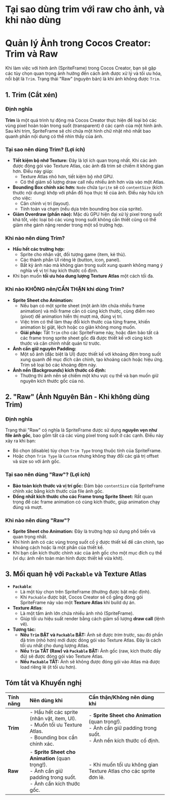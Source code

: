 # Tại sao dùng trim với raw cho ảnh, và khi nào dùng


# Quản lý Ảnh trong Cocos Creator: Trim và Raw

Khi làm việc với hình ảnh (SpriteFrame) trong Cocos Creator, bạn sẽ gặp các tùy chọn quan trọng ảnh hưởng đến cách ảnh được xử lý và tối ưu hóa, nổi bật là `Trim`. Trạng thái "Raw" (nguyên bản) là khi ảnh không được `Trim`.

## 1. Trim (Cắt xén)

### Định nghĩa
**Trim** là một quá trình tự động mà Cocos Creator thực hiện để loại bỏ các vùng pixel hoàn toàn trong suốt (transparent) ở các cạnh của một hình ảnh. Sau khi trim, SpriteFrame sẽ chỉ chứa một hình chữ nhật nhỏ nhất bao quanh phần nội dung có thể nhìn thấy của ảnh.

### Tại sao nên dùng Trim? (Lợi ích)
*   **Tiết kiệm bộ nhớ Texture:** Đây là lợi ích quan trọng nhất. Khi các ảnh được đóng gói vào Texture Atlas, các ảnh đã trim sẽ chiếm ít không gian hơn. Điều này giúp:
    *   Texture Atlas nhỏ hơn, tiết kiệm bộ nhớ GPU.
    *   Có thể giảm số lượng draw call nếu nhiều ảnh hơn vừa vào một Atlas.
*   **Bounding Box chính xác hơn:** `Node` chứa `Sprite` sẽ có `contentSize` (kích thước nội dung) khớp với phần đồ họa thực tế của ảnh. Điều này hữu ích cho việc:
    *   Căn chỉnh vị trí (layout).
    *   Tính toán va chạm (nếu dựa trên bounding box của sprite).
*   **Giảm Overdraw (phần nào):** Mặc dù GPU hiện đại xử lý pixel trong suốt khá tốt, việc loại bỏ các vùng trong suốt không cần thiết cũng có thể giảm nhẹ gánh nặng render trong một số trường hợp.

### Khi nào nên dùng Trim?
*   **Hầu hết các trường hợp:**
    *   Sprite cho nhân vật, đối tượng game (item, kẻ thù).
    *   Các thành phần UI riêng lẻ (button, icon, panel).
    *   Bất kỳ ảnh nào mà không gian trong suốt xung quanh không mang ý nghĩa về vị trí hay kích thước cố định.
*   Khi bạn muốn **tối ưu hóa dung lượng Texture Atlas** một cách tối đa.

### Khi nào KHÔNG nên/CẨN THẬN khi dùng Trim?
*   **Sprite Sheet cho Animation:**
    *   Nếu bạn có một sprite sheet (một ảnh lớn chứa nhiều frame animation) và mỗi frame cần có cùng kích thước, cùng điểm neo (pivot) để animation hiển thị mượt mà, đúng vị trí.
    *   Việc trim có thể làm thay đổi kích thước của từng frame, khiến animation bị giật, lệch hoặc co giãn không mong muốn.
    *   **Giải pháp:** Tắt `Trim` cho các SpriteFrame này, hoặc đảm bảo tất cả các frame trong sprite sheet gốc đã được thiết kế với cùng kích thước và căn chỉnh nhất quán từ trước.
*   **Ảnh cần giữ nguyên Padding:**
    *   Một số ảnh (đặc biệt là UI) được thiết kế với khoảng đệm trong suốt xung quanh để mục đích căn chỉnh, tạo khoảng cách hoặc hiệu ứng. Trim sẽ loại bỏ các khoảng đệm này.
*   **Ảnh nền (Backgrounds) kích thước cố định:**
    *   Thường thì ảnh nền sẽ chiếm một khu vực cụ thể và bạn muốn giữ nguyên kích thước gốc của nó.

## 2. "Raw" (Ảnh Nguyên Bản - Khi không dùng Trim)

### Định nghĩa
Trạng thái "Raw" có nghĩa là SpriteFrame được sử dụng **nguyên vẹn như file ảnh gốc**, bao gồm tất cả các vùng pixel trong suốt ở các cạnh. Điều này xảy ra khi bạn:
*   Bỏ chọn (disable) tùy chọn `Trim Type` trong thuộc tính của SpriteFrame.
*   Hoặc chọn `Trim Type` là `Custom` nhưng không thay đổi các giá trị offset và size so với ảnh gốc.

### Tại sao nên dùng "Raw"? (Lợi ích)
*   **Bảo toàn kích thước và vị trí gốc:** Đảm bảo `contentSize` của SpriteFrame chính xác bằng kích thước của file ảnh gốc.
*   **Đồng nhất kích thước cho các Frame trong Sprite Sheet:** Rất quan trọng để các frame animation có cùng kích thước, giúp animation chạy đúng và mượt.

### Khi nào nên dùng "Raw"?
*   **Sprite Sheet cho Animation:** Đây là trường hợp sử dụng phổ biến và quan trọng nhất.
*   Khi hình ảnh có các vùng trong suốt cố ý được thiết kế để căn chỉnh, tạo khoảng cách hoặc là một phần của thiết kế.
*   Khi bạn cần kích thước chính xác của ảnh gốc cho một mục đích cụ thể (ví dụ: ảnh nền toàn màn hình được thiết kế vừa khít).

## 3. Mối quan hệ với `Packable` và Texture Atlas

*   **`Packable`**:
    *   Là một tùy chọn trên SpriteFrame (thường được bật mặc định).
    *   Khi `Packable` được bật, Cocos Creator sẽ cố gắng đóng gói SpriteFrame này vào một **Texture Atlas** khi build dự án.
*   **Texture Atlas**:
    *   Là một tấm ảnh lớn chứa nhiều ảnh nhỏ (SpriteFrame).
    *   Giúp tối ưu hiệu suất render bằng cách giảm số lượng **draw call** (lệnh vẽ).
*   **Tương tác:**
    *   **Nếu `Trim` BẬT và `Packable` BẬT:** Ảnh sẽ được *trim trước*, sau đó phần đã trim (nhỏ hơn) mới được đóng gói vào Texture Atlas. Đây là cách tối ưu nhất cho dung lượng Atlas.
    *   **Nếu `Trim` TẮT (Raw) và `Packable` BẬT:** Ảnh gốc (raw, kích thước đầy đủ) sẽ được đóng gói vào Texture Atlas.
    *   **Nếu `Packable` TẮT:** Ảnh sẽ không được đóng gói vào Atlas mà được load riêng lẻ (ít tối ưu hơn).

## Tóm tắt và Khuyến nghị

| Tính năng | Nên dùng khi                                                                                                   | Cẩn thận/Không nên dùng khi                                                                                             |
| :--------- | :------------------------------------------------------------------------------------------------------------- | :----------------------------------------------------------------------------------------------------------------------- |
| **Trim**   | - Hầu hết các sprite (nhân vật, item, UI).<br>- Muốn tối ưu Texture Atlas.<br>- Bounding box cần chính xác.        | - **Sprite Sheet cho Animation** (quan trọng!).<br>- Ảnh cần giữ padding trong suốt.<br>- Ảnh nền kích thước cố định. |
| **Raw**    | - **Sprite Sheet cho Animation** (quan trọng!).<br>- Ảnh cần giữ padding trong suốt.<br>- Ảnh cần kích thước gốc. | - Khi muốn tối ưu không gian Texture Atlas cho các sprite đơn lẻ.                                                       |
